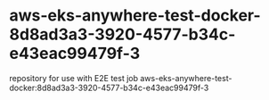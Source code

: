 # aws-eks-anywhere-test-docker-8d8ad3a3-3920-4577-b34c-e43eac99479f-3
repository for use with E2E test job aws-eks-anywhere-test-docker:8d8ad3a3-3920-4577-b34c-e43eac99479f-3
